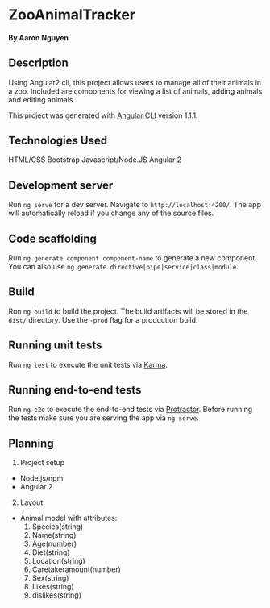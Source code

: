 # ZooAnimalTracker

#### By Aaron Nguyen

## Description

Using Angular2 cli, this project allows users to manage all of their animals in a zoo. Included are components for viewing a list of animals, adding animals and editing animals.

This project was generated with [Angular CLI](https://github.com/angular/angular-cli) version 1.1.1.

## Technologies Used

HTML/CSS
Bootstrap
Javascript/Node.JS
Angular 2

## Development server

Run `ng serve` for a dev server. Navigate to `http://localhost:4200/`. The app will automatically reload if you change any of the source files.

## Code scaffolding

Run `ng generate component component-name` to generate a new component. You can also use `ng generate directive|pipe|service|class|module`.

## Build

Run `ng build` to build the project. The build artifacts will be stored in the `dist/` directory. Use the `-prod` flag for a production build.

## Running unit tests

Run `ng test` to execute the unit tests via [Karma](https://karma-runner.github.io).

## Running end-to-end tests

Run `ng e2e` to execute the end-to-end tests via [Protractor](http://www.protractortest.org/).
Before running the tests make sure you are serving the app via `ng serve`.

## Planning

1. Project setup

* Node.js/npm
* Angular 2

2. Layout
  * Animal model with attributes:
    1. Species(string)
    2. Name(string)
    3. Age(number)
    4. Diet(string)
    5. Location(string)
    6. Caretakeramount(number)
    7. Sex(string)
    8. Likes(string)
    9. dislikes(string)
